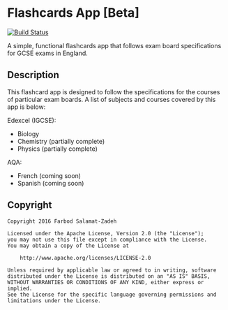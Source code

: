 # Flashcards App [Beta]

[![Build Status](https://travis-ci.org/FarbodSalamat-Zadeh/FlashcardsApp.svg?branch=master)](https://travis-ci.org/FarbodSalamat-Zadeh/FlashcardsApp)

A simple, functional flashcards app that follows exam board specifications for GCSE exams in England.

## Description

This flashcard app is designed to follow the specifications for the courses of particular exam boards. A list of subjects and courses covered by this app is below:

Edexcel (IGCSE):
- Biology
- Chemistry (partially complete)
- Physics (partially complete)

AQA:
- French (coming soon)
- Spanish (coming soon)


## Copyright

```
Copyright 2016 Farbod Salamat-Zadeh

Licensed under the Apache License, Version 2.0 (the "License");
you may not use this file except in compliance with the License.
You may obtain a copy of the License at

    http://www.apache.org/licenses/LICENSE-2.0

Unless required by applicable law or agreed to in writing, software
distributed under the License is distributed on an "AS IS" BASIS,
WITHOUT WARRANTIES OR CONDITIONS OF ANY KIND, either express or implied.
See the License for the specific language governing permissions and
limitations under the License.
```
